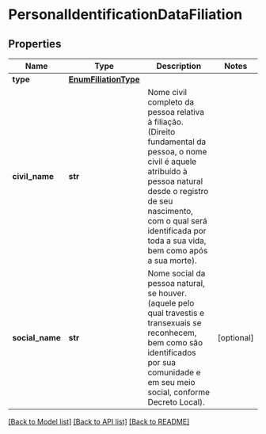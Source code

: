 # PersonalIdentificationDataFiliation

## Properties
Name | Type | Description | Notes
------------ | ------------- | ------------- | -------------
**type** | [**EnumFiliationType**](EnumFiliationType.md) |  | 
**civil_name** | **str** | Nome civil completo da pessoa relativa à filiação. (Direito fundamental da pessoa, o nome civil é aquele atribuído à pessoa natural desde o registro de seu nascimento,  com o qual será identificada por toda a sua vida, bem como após a sua morte).  | 
**social_name** | **str** | Nome social da pessoa natural, se houver.  (aquele pelo qual travestis e transexuais se reconhecem,  bem como são identificados por sua comunidade e em seu meio social, conforme Decreto Local).  | [optional] 

[[Back to Model list]](../README.md#documentation-for-models) [[Back to API list]](../README.md#documentation-for-api-endpoints) [[Back to README]](../README.md)

